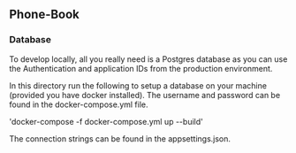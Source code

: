 ## Phone-Book

### Database

To develop locally, all you really need is a Postgres database as you can use the Authentication and application IDs from the production environment.

In this directory run the following to setup a database on your machine (provided you have docker installed). The username and password can be found in the docker-compose.yml file.

'docker-compose -f docker-compose.yml up --build'

The connection strings can be found in the appsettings.json.


